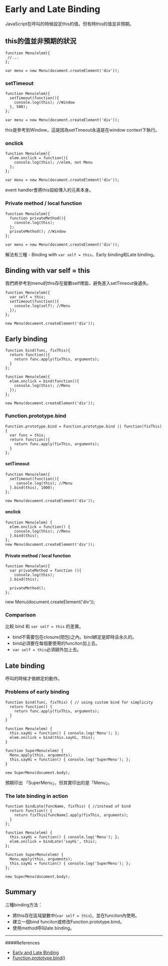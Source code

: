 # Early and Late Binding
JavaScript在呼叫的時候設定this的值，但有時this的值並非預期。
## this的值並非預期的狀況

    function Menu(elem){
     //...
    };
    
    var menu = new Menu(document.createElement('div'));

### setTimeout

    function Menu(elem){
      setTimeout(function(){
        console.log(this); //Window
      }, 500);
    };
    
    var menu = new Menu(document.createElement('div'));

this是參考到Window，這是因為setTimeout永遠是在window context下執行。

### onclick

    function Menu(elem){
      elem.onclick = function(){
        console.log(this); //elem, not Menu
      };
    };
    
    var menu = new Menu(document.createElement('div'));

event handler會將this設給傳入的元素本身。

### Private method / local function

    function Menu(elem){
      function privateMethod(){
        console.log(this);
      };
      privateMethod(); //Window
    };
    
    var menu = new Menu(document.createElement('div'));

解法有三種 - Binding with `var self = this`、Early binding和Late binding。

## Binding with var self = this
我們將參考到menu的this存在變數self裡面，避免進入setTimeout後遺失。

    function Menu(elem){
      var self = this;
      setTimeout(function(){
        console.log(self); //Menu
      });
    };
    
    new Menu(document.createElement('div'));

## Early binding

    function bind(func, fixThis){
      return function(){
        return func.apply(fixThis, arguments);
      }
    };
    
    function Menu(elem){
      elem.onclick = bind(function(){
        console.log(this); //Menu
      });
    };
    
    new Menu(document.createElement('div'));

### Function.prototype.bind

    Function.prototype.bind = Function.prototype.bind || function(fixThis){
      var func = this;
      return function(){
        return func.apply(fixThis, arguments);
      }
    };

#### setTimeout    

    function Menu(elem){
      setTimeout(function(){
         console.log(this); //Menu
      }.bind(this), 1000);
    };
    
    new Menu(document.createElement('div'));

#### onclick

    function Menu(elem) {
      elem.onclick = function() {
        console.log(this); //Menu
      }.bind(this);
    };
    new Menu(document.createElement('div'));

#### Private method / local function

    function Menu(elen){
      var privateMethod = function (){
        console.log(this);
      }.bind(this);
    
      privateMethod();
    };

new Menu(document.createElement('div'));

### Comparison
比較 bind 和 `var self = this` 的差異。
- bind不需要包在closure(閉包)之內。bind綁定是即時且永久的。
- bind必須要在每個要使用的funciton加上去。
- `var self = this`必須額外加上去。

## Late binding
呼叫的時候才做綁定的動作。

### Problems of early binding

    function bind(func, fixThis) { // using custom bind for simplicity
      return function() {
        return func.apply(fixThis, arguments);
      }
    }
     
    function Menu(elem) {
      this.sayHi = function() { console.log('Menu'); };
      elem.onclick = bind(this.sayHi, this);
    }
     
    function SuperMenu(elem) {
      Menu.apply(this, arguments);
      this.sayHi = function() { console.log('SuperMenu'); };
    }
     
    new SuperMenu(document.body);

預期印出 「SuperMenu」，但其實印出的是「Menu」。

### The late binding in action

    function bindLate(funcName, fixThis) { //instead of bind
      return function() {
        return fixThis[funcName].apply(fixThis, arguments);
      }
    };
     
    function Menu(elem) {
      this.sayHi = function() { console.log('Menu'); };
      elem.onclick = bindLate('sayHi', this);
    };
     
    function SuperMenu(elem) {
      Menu.apply(this, arguments);
      this.sayHi = function() { console.log('SuperMenu'); };
    };
     
    new SuperMenu(document.body);
    
## Summary
三種binding方法：
- 將this存在區域變數中(`var self = this`)，並在funciton內使用。
- 建立一個bind funciton或修改Function.prototype.bind。
- 使用method呼叫late binding。

---
####References
- [Early and Late Binding](http://javascript.info/tutorial/binding)
- [Function.prototype.bind()](https://developer.mozilla.org/en-US/docs/Web/JavaScript/Reference/Global_Objects/Function/bind)
